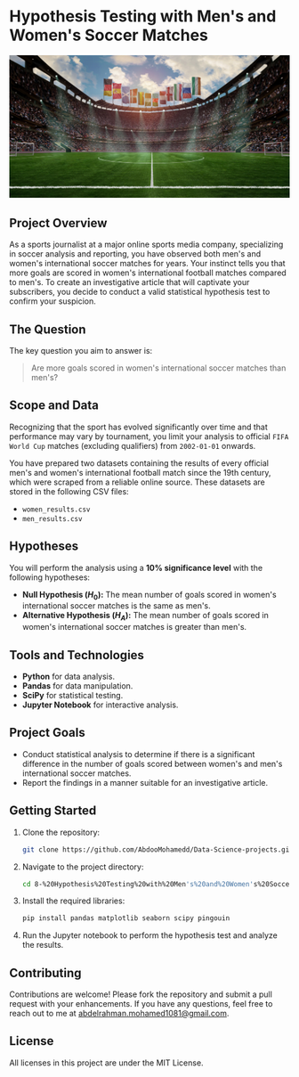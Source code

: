 # Hypothesis Testing with Men's and Women's Soccer Matches

![A soccer pitch for an international match.](soccer-pitch.jpg)

## Project Overview

As a sports journalist at a major online sports media company, specializing in soccer analysis and reporting, you have observed both men's and women's international soccer matches for years. Your instinct tells you that more goals are scored in women's international football matches compared to men's. To create an investigative article that will captivate your subscribers, you decide to conduct a valid statistical hypothesis test to confirm your suspicion.

## The Question

The key question you aim to answer is:

> Are more goals scored in women's international soccer matches than men's?

## Scope and Data

Recognizing that the sport has evolved significantly over time and that performance may vary by tournament, you limit your analysis to official `FIFA World Cup` matches (excluding qualifiers) from `2002-01-01` onwards.

You have prepared two datasets containing the results of every official men's and women's international football match since the 19th century, which were scraped from a reliable online source. These datasets are stored in the following CSV files:

- `women_results.csv`
- `men_results.csv`

## Hypotheses

You will perform the analysis using a **10% significance level** with the following hypotheses:

- **Null Hypothesis ($H_0$):** The mean number of goals scored in women's international soccer matches is the same as men's.
- **Alternative Hypothesis ($H_A$):** The mean number of goals scored in women's international soccer matches is greater than men's.

## Tools and Technologies

- **Python** for data analysis.
- **Pandas** for data manipulation.
- **SciPy** for statistical testing.
- **Jupyter Notebook** for interactive analysis.

## Project Goals

- Conduct statistical analysis to determine if there is a significant difference in the number of goals scored between women's and men's international soccer matches.
- Report the findings in a manner suitable for an investigative article.

## Getting Started

1. Clone the repository:
   ```bash
   git clone https://github.com/AbdooMohamedd/Data-Science-projects.git
   ```
2. Navigate to the project directory:
   ```bash
   cd 8-%20Hypothesis%20Testing%20with%20Men's%20and%20Women's%20Soccer%20Matches
   ```
3. Install the required libraries:
   ```bash
   pip install pandas matplotlib seaborn scipy pingouin
   ```
4. Run the Jupyter notebook to perform the hypothesis test and analyze the results.

## Contributing

Contributions are welcome! Please fork the repository and submit a pull request with your enhancements. If you have any questions, feel free to reach out to me at [abdelrahman.mohamed1081@gmail.com](mailto:abdelrahman.mohamed1081@gmail.com).

## License

All licenses in this project are under the MIT License.
